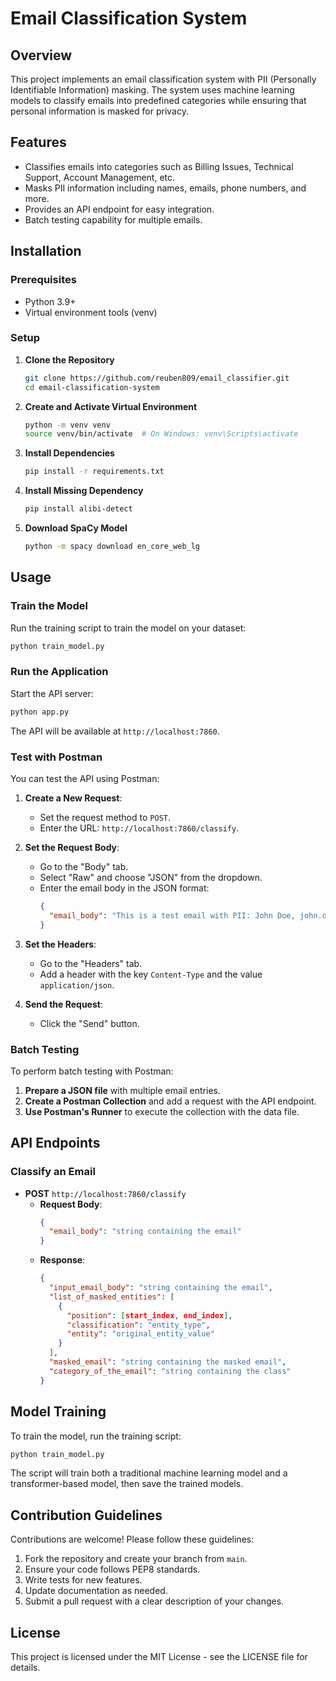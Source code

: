 # Email Classification System

## Overview
This project implements an email classification system with PII (Personally Identifiable Information) masking. The system uses machine learning models to classify emails into predefined categories while ensuring that personal information is masked for privacy.

## Features
- Classifies emails into categories such as Billing Issues, Technical Support, Account Management, etc.
- Masks PII information including names, emails, phone numbers, and more.
- Provides an API endpoint for easy integration.
- Batch testing capability for multiple emails.

## Installation

### Prerequisites
- Python 3.9+
- Virtual environment tools (venv)

### Setup
1. **Clone the Repository**
   ```bash
   git clone https://github.com/reuben809/email_classifier.git
   cd email-classification-system
   ```

2. **Create and Activate Virtual Environment**
   ```bash
   python -m venv venv
   source venv/bin/activate  # On Windows: venv\Scripts\activate
   ```

3. **Install Dependencies**
   ```bash
   pip install -r requirements.txt
   ```

4. **Install Missing Dependency**
   ```bash
   pip install alibi-detect
   ```

5. **Download SpaCy Model**
   ```bash
   python -m spacy download en_core_web_lg
   ```

## Usage

### Train the Model
Run the training script to train the model on your dataset:
```bash
python train_model.py
```

### Run the Application
Start the API server:
```bash
python app.py
```

The API will be available at `http://localhost:7860`.

### Test with Postman
You can test the API using Postman:

1. **Create a New Request**:
   - Set the request method to `POST`.
   - Enter the URL: `http://localhost:7860/classify`.

2. **Set the Request Body**:
   - Go to the "Body" tab.
   - Select "Raw" and choose "JSON" from the dropdown.
   - Enter the email body in the JSON format:
     ```json
     {
       "email_body": "This is a test email with PII: John Doe, john.doe@example.com, (555) 123-4567"
     }
     ```

3. **Set the Headers**:
   - Go to the "Headers" tab.
   - Add a header with the key `Content-Type` and the value `application/json`.

4. **Send the Request**:
   - Click the "Send" button.

### Batch Testing
To perform batch testing with Postman:

1. **Prepare a JSON file** with multiple email entries.
2. **Create a Postman Collection** and add a request with the API endpoint.
3. **Use Postman's Runner** to execute the collection with the data file.

## API Endpoints

### Classify an Email
- **POST** `http://localhost:7860/classify`
  - **Request Body**:
    ```json
    {
      "email_body": "string containing the email"
    }
    ```
  - **Response**:
    ```json
    {
      "input_email_body": "string containing the email",
      "list_of_masked_entities": [
        {
          "position": [start_index, end_index],
          "classification": "entity_type",
          "entity": "original_entity_value"
        }
      ],
      "masked_email": "string containing the masked email",
      "category_of_the_email": "string containing the class"
    }
    ```

## Model Training

To train the model, run the training script:
```bash
python train_model.py
```

The script will train both a traditional machine learning model and a transformer-based model, then save the trained models.

## Contribution Guidelines

Contributions are welcome! Please follow these guidelines:

1. Fork the repository and create your branch from `main`.
2. Ensure your code follows PEP8 standards.
3. Write tests for new features.
4. Update documentation as needed.
5. Submit a pull request with a clear description of your changes.

## License

This project is licensed under the MIT License - see the LICENSE file for details.
